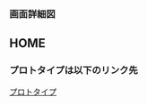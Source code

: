 ### 画面詳細図
## HOME
### プロトタイプは以下のリンク先
[プロトタイプ](https://www.figma.com/file/u0ydVdr2crLLDKY3CFfmSb/%E3%82%B5%E3%82%A4%E3%83%88?node-id=1%3A5)
